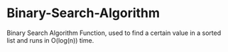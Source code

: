 # Binary-Search-Algorithm
Binary Search Algorithm Function, used to find a certain value in a sorted list and runs in O(log(n)) time.
